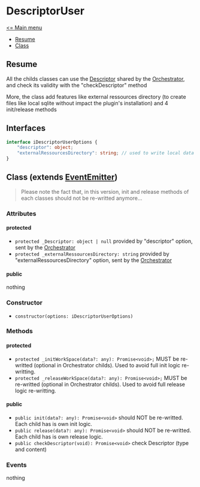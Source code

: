 # DescriptorUser

[<= Main menu](https://github.com/Psychopoulet/node-pluginsmanager-plugin//README.md)

* [Resume](#resume)
* [Class](#class-extends-eventemitter)

## Resume

All the childs classes can use the [Descriptor](./Descriptor.md) shared by the [Orchestrator](./Orchestrator.md), and check its validity with the "checkDescriptor" method

More, the class add features like external ressources directory (to create files like local sqlite without impact the plugin's installation) and 4 init/release methods

## Interfaces

```typescript
interface iDescriptorUserOptions {
	"descriptor": object;
	"externalRessourcesDirectory": string; // used to write local data like sqlite database, json files, pictures, etc...
}
```

## Class (extends [EventEmitter](https://nodejs.org/api/events.html#events_class_eventemitter))

> Please note the fact that, in this version, init and release methods of each classes should not be re-writted anymore...

### Attributes

#### protected

  * ``` protected _Descriptor: object | null ``` provided by "descriptor" option, sent by the [Orchestrator](./Orchestrator.md)
  * ``` protected _externalRessourcesDirectory: string ``` provided by "externalRessourcesDirectory" option, sent by the [Orchestrator](./Orchestrator.md)

#### public

nothing

### Constructor

  * ``` constructor(options: iDescriptorUserOptions) ```

### Methods

#### protected

  * ``` protected _initWorkSpace(data?: any): Promise<void>; ``` MUST be re-writted (optional in Orchestrator childs). Used to avoid full init logic re-writting.
  * ``` protected _releaseWorkSpace(data?: any): Promise<void>; ``` MUST be re-writted (optional in Orchestrator childs). Used to avoid full release logic re-writting.

#### public

  * ``` public init(data?: any): Promise<void> ``` should NOT be re-writted. Each child has is own init logic.
  * ``` public release(data?: any): Promise<void> ``` should NOT be re-writted. Each child has is own release logic.
  * ``` public checkDescriptor(void): Promise<void> ``` check Descriptor (type and content)

### Events

nothing
